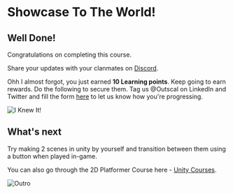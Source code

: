 # Showcase To The World!

## Well Done!

Congratulations on completing this course.

Share your updates with your clanmates on [Discord](https://discord.com/invite/R4hfXhsWjN).

Ohh I almost forgot, you just earned **10 Learning points**. Keep going to earn rewards. Do the following to secure them.
Tag us @Outscal on LinkedIn and Twitter and fill the form [here](https://airtable.com/shrXGSkgf5NClpoIU) to let us know how you're progressing.

![I Knew It!](https://media.giphy.com/media/obN7DdnUWxuyqz5qZS/giphy.gif)

## What's next

Try making 2 scenes in unity by yourself and transition between them using a button when played in-game.

You can also go through the 2D Platformer Course here - [Unity Courses](https://academy.outscal.com/unity-course-content).

![Outro](https://media.giphy.com/media/5hgYDDh5oqbmE4OKJ3/giphy.gif)
